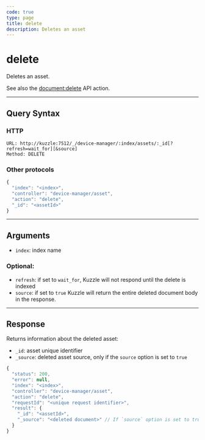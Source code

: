 ```yaml
---
code: true
type: page
title: delete
description: Deletes an asset
---
```


# delete

Deletes an asset.

See also the [document:delete](/core/2/api/controllers/document/delete) API action.

---

## Query Syntax

### HTTP

```http
URL: http://kuzzle:7512/_/device-manager/:index/assets/:_id[?refresh=wait_for][&source]
Method: DELETE
```

### Other protocols

```js
{
  "index": "<index>",
  "controller": "device-manager/asset",
  "action": "delete",
  "_id": "<assetId>"
}
```

---

## Arguments

- `index`: index name

### Optional:

- `refresh`: if set to `wait_for`, Kuzzle will not respond until the delete is indexed
- `source`: if set to `true` Kuzzle will return the entire deleted document body in the response.

---

## Response

Returns information about the deleted asset:

- `_id`: asset unique identifier
- `_source`: deleted asset source, only if the `source` option is set to `true`

```js
{
  "status": 200,
  "error": null,
  "index": "<index>",
  "controller": "device-manager/asset",
  "action": "delete",
  "requestId": "<unique request identifier>",
  "result": {
    "_id": "<assetId>",
    "_source": "<deleted document>" // If `source` option is set to true
  }
}
```
